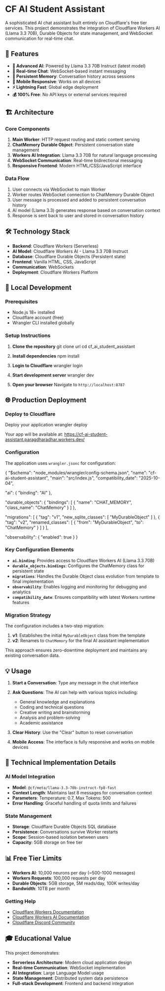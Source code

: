 # CF AI Student Assistant

A sophisticated AI chat assistant built entirely on Cloudflare's free tier services. This project demonstrates the integration of Cloudflare Workers AI (Llama 3.3 70B), Durable Objects for state management, and WebSocket communication for real-time chat.

## 🚀 Features

- **🤖 Advanced AI**: Powered by Llama 3.3 70B Instruct (latest model)
- **💬 Real-time Chat**: WebSocket-based instant messaging
- **🧠 Persistent Memory**: Conversation history across sessions
- **📱 Mobile Responsive**: Works on all devices
- **⚡ Lightning Fast**: Global edge deployment
- **💰 100% Free**: No API keys or external services required

## 🏗️ Architecture

### Core Components

1. **Main Worker**: HTTP request routing and static content serving
2. **ChatMemory Durable Object**: Persistent conversation state management
3. **Workers AI Integration**: Llama 3.3 70B for natural language processing
4. **WebSocket Communication**: Real-time bidirectional messaging
5. **Responsive Frontend**: Modern HTML/CSS/JavaScript interface

### Data Flow

1. User connects via WebSocket to main Worker
2. Worker routes WebSocket connection to ChatMemory Durable Object
3. User message is processed and added to persistent conversation history
4. AI model (Llama 3.3) generates response based on conversation context
5. Response is sent back to user and stored in conversation history

## 🛠️ Technology Stack

- **Backend**: Cloudflare Workers (Serverless)
- **AI Model**: Cloudflare Workers AI - Llama 3.3 70B Instruct
- **Database**: Cloudflare Durable Objects (Persistent state)
- **Frontend**: Vanilla HTML, CSS, JavaScript
- **Communication**: WebSockets
- **Deployment**: Cloudflare Workers Platform

## 🚀 Local Development

### Prerequisites

- Node.js 18+ installed
- Cloudflare account (free)
- Wrangler CLI installed globally

### Setup Instructions

1. **Clone the repository**
   git clone url
   cd cf_ai_student_assistant

2. **Install dependencies**
   npm install

3. **Login to Cloudflare**
   wrangler login

4. **Start development server**
   wrangler dev

5. **Open your browser**
   Navigate to `http://localhost:8787`

## 🌐 Production Deployment

### Deploy to Cloudflare

Deploy your application
wrangler deploy

Your app will be available at:
https://cf-ai-student-assistant.paragdharadhar.workers.dev/

### Configuration

The application uses `wrangler.jsonc` for configuration:

{
"$schema": "node_modules/wrangler/config-schema.json",
"name": "cf-ai-student-assistant",
"main": "src/index.js",
"compatibility_date": "2025-10-04",

"ai": {
"binding": "AI"
},

"durable_objects": {
"bindings": [
{
"name": "CHAT_MEMORY",
"class_name": "ChatMemory"
}
]
},

"migrations": [
{
"tag": "v1",
"new_sqlite_classes": [
"MyDurableObject"
]
},
{
"tag": "v2",
"renamed_classes": [
{
"from": "MyDurableObject",
"to": "ChatMemory"
}
]
}
],

"observability": {
"enabled": true
}
}

### Key Configuration Elements

- **`ai.binding`**: Provides access to Cloudflare Workers AI (Llama 3.3 70B)
- **`durable_objects.bindings`**: Configures the ChatMemory class for persistent state
- **`migrations`**: Handles the Durable Object class evolution from template to final implementation
- **`observability`**: Enables logging and monitoring for debugging and analytics
- **`compatibility_date`**: Ensures compatibility with latest Workers runtime features

### Migration Strategy

The configuration includes a two-step migration:
1. **v1**: Establishes the initial `MyDurableObject` class from the template
2. **v2**: Renames to `ChatMemory` for the final AI assistant implementation

This approach ensures zero-downtime deployment and maintains any existing conversation data.


## 💡 Usage

1. **Start a Conversation**: Type any message in the chat interface
2. **Ask Questions**: The AI can help with various topics including:

   - General knowledge and explanations
   - Coding and technical questions
   - Creative writing and brainstorming
   - Analysis and problem-solving
   - Academic assistance

3. **Clear History**: Use the "Clear" button to reset conversation
4. **Mobile Access**: The interface is fully responsive and works on mobile devices

## 🔧 Technical Implementation Details

### AI Model Integration

- **Model**: `@cf/meta/llama-3.3-70b-instruct-fp8-fast`
- **Context Length**: Maintains last 8 messages for conversation context
- **Parameters**: Temperature: 0.7, Max Tokens: 500
- **Error Handling**: Graceful handling of quota limits and failures

### State Management

- **Storage**: Cloudflare Durable Objects SQL database
- **Persistence**: Conversations survive Worker restarts
- **Scope**: Session-based isolation between users
- **Capacity**: 5GB storage on free tier

## 📊 Free Tier Limits

- **Workers AI**: 10,000 neurons per day (~500-1000 messages)
- **Workers Requests**: 100,000 requests per day
- **Durable Objects**: 5GB storage, 5M reads/day, 100K writes/day
- **Bandwidth**: 10TB per month

### Getting Help

- [Cloudflare Workers Documentation](https://developers.cloudflare.com/workers/)
- [Cloudflare Workers AI Documentation](https://developers.cloudflare.com/workers-ai/)
- [Cloudflare Discord Community](https://discord.cloudflare.com/)

## 🎓 Educational Value

This project demonstrates:

- **Serverless Architecture**: Modern cloud application design
- **Real-time Communication**: WebSocket implementation
- **AI Integration**: Large Language Model usage
- **State Management**: Distributed system data persistence
- **Full-stack Development**: Frontend and backend integration
